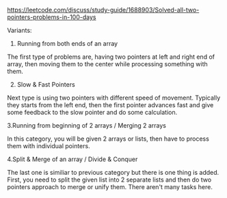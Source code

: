 https://leetcode.com/discuss/study-guide/1688903/Solved-all-two-pointers-problems-in-100-days

Variants:

1. Running from both ends of an array

The first type of problems are, having two pointers at left and right end of array, then moving them to the center while processing something with them.

2. Slow & Fast Pointers

Next type is using two pointers with different speed of movement. Typically they starts from the left end, then the first pointer advances fast and give some feedback to the slow pointer and do some calculation.

3.Running from beginning of 2 arrays / Merging 2 arrays

In this category, you will be given 2 arrays or lists, then have to process them with individual pointers.

4.Split & Merge of an array / Divide & Conquer

The last one is similiar to previous category but there is one thing is added. First, you need to split the given list into 2 separate lists and then do two pointers approach to merge or unify them. There aren't many tasks here.
